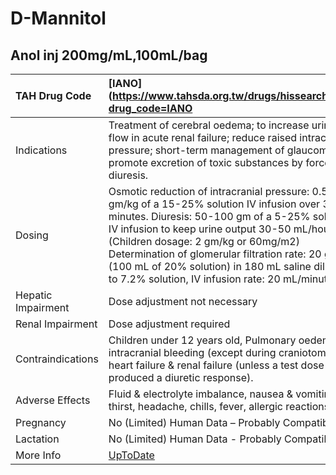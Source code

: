 # D-Mannitol

## Anol inj 200mg/mL,100mL/bag

| TAH Drug Code      | [IANO](https://www.tahsda.org.tw/drugs/hissearch.php?drug_code=IANO                                                                                                                                                                                                                                                                                                                                    |
|:-------------------|:-------------------------------------------------------------------------------------------------------------------------------------------------------------------------------------------------------------------------------------------------------------------------------------------------------------------------------------------------------------------------------------------------------|
| Indications        | Treatment of cerebral oedema; to increase urine flow in acute renal failure; reduce raised intracranial pressure; short-term management of glaucoma; promote excretion of toxic substances by forced diuresis.                                                                                                                                                                                         |
| Dosing             | Osmotic reduction of intracranial pressure: 0.5 to 2 gm/kg of a 15-25% solution IV infusion over 30-60 minutes. Diuresis: 50-100 gm of a 5-25% solution IV infusion to keep urine output 30-50 mL/hours. (Children dosage: 2 gm/kg or 60mg/m2) Determination of glomerular filtration rate: 20 gm (100 mL of 20% solution) in 180 mL saline diluted to 7.2% solution, IV infusion rate: 20 mL/minutes. |
| Hepatic Impairment | Dose adjustment not necessary                                                                                                                                                                                                                                                                                                                                                                          |
| Renal Impairment   | Dose adjustment required                                                                                                                                                                                                                                                                                                                                                                               |
| Contraindications  | Children under 12 years old, Pulmonary oedema, intracranial bleeding (except during craniotomy), heart failure & renal failure (unless a test dose has produced a diuretic response).                                                                                                                                                                                                                  |
| Adverse Effects    | Fluid & electrolyte imbalance, nausea & vomiting, thirst, headache, chills, fever, allergic reactions.                                                                                                                                                                                                                                                                                                 |
| Pregnancy          | No (Limited) Human Data – Probably Compatible                                                                                                                                                                                                                                                                                                                                                          |
| Lactation          | No (Limited) Human Data - Probably Compatible                                                                                                                                                                                                                                                                                                                                                          |
| More Info          | [UpToDate](https://www.uptodate.com/contents/d-mannitol-drug-information)                                                                                                                                                                                                                                                                                                                              |

